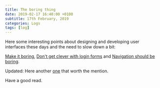 ```yaml
---
title: The boring thing
date: 2019-02-17 16:48:00 +0100
subtitle: 17th February, 2019
categories: Logs
tags: [log]
---
```


Here some interesting points about designing and developing user interfaces these days and the need to slow down a bit:

[Make it boring](https://jeremy.codes/blog/make-it-boring/), [Don't get clever with login forms](http://bradfrost.com/blog/post/dont-get-clever-with-login-forms/) and [Navigation should be boring](https://jeremy.codes/blog/make-it-boring/).

Updated: Here another [one](https://adactio.com/journal/15011) that worth the mention.

Have a good read.
